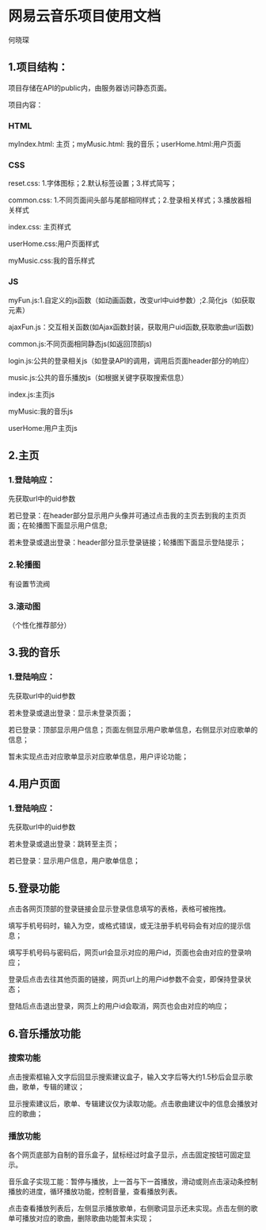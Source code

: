 # 网易云音乐项目使用文档

何晓琛

## 1.项目结构：

项目存储在API的public内，由服务器访问静态页面。

项目内容：

### HTML

myIndex.html: 主页；myMusic.html: 我的音乐；userHome.html:用户页面

### CSS

reset.css: 1.字体图标；2.默认标签设置；3.样式简写；

common.css: 1.不同页面间头部与尾部相同样式；2.登录相关样式；3.播放器相关样式 

index.css: 主页样式

userHome.css:用户页面样式

myMusic.css:我的音乐样式

### JS

myFun.js:1.自定义的js函数（如动画函数，改变url中uid参数）;2.简化js（如获取元素）

ajaxFun.js：交互相关函数(如Ajax函数封装，获取用户uid函数,获取歌曲url函数)

common.js:不同页面相同静态js(如返回顶部js)

login.js:公共的登录相关js（如登录API的调用，调用后页面header部分的响应）

music.js:公共的音乐播放js（如根据关键字获取搜索信息）

index.js:主页js

myMusic:我的音乐js

userHome:用户主页js

## 2.主页

### 1.登陆响应：

先获取url中的uid参数

若已登录：在header部分显示用户头像并可通过点击我的主页去到我的主页页面；在轮播图下面显示用户信息;

若未登录或退出登录：header部分显示登录链接；轮播图下面显示登陆提示；

### 2.轮播图

有设置节流阀

### 3.滚动图

（个性化推荐部分）

## 3.我的音乐

### 1.登陆响应：

先获取url中的uid参数

若未登录或退出登录：显示未登录页面；

若已登录：顶部显示用户信息；页面左侧显示用户歌单信息，右侧显示对应歌单的信息；

暂未实现点击对应歌单显示对应歌单信息，用户评论功能；

## 4.用户页面

### 1.登陆响应：

先获取url中的uid参数

若未登录或退出登录：跳转至主页；

若已登录：显示用户信息，用户歌单信息；

## 5.登录功能

点击各网页顶部的登录链接会显示登录信息填写的表格，表格可被拖拽。

填写手机号码时，输入为空，或格式错误，或无注册手机号码会有对应的提示信息；

填写手机号码与密码后，网页url会显示对应的用户id，页面也会由对应的登录响应；

登录后点击去往其他页面的链接，网页url上的用户id参数不会变，即保持登录状态；

登陆后点击退出登录，网页上的用户id会取消，网页也会由对应的响应；

## 6.音乐播放功能

### 搜索功能

点击搜索框输入文字后回显示搜索建议盒子，输入文字后等大约1.5秒后会显示歌曲，歌单，专辑的建议；

显示搜索建议后，歌单、专辑建议仅为读取功能。点击歌曲建议中的信息会播放对应的歌曲；

### 播放功能

各个网页底部为自制的音乐盒子，鼠标经过时盒子显示，点击固定按钮可固定显示。

音乐盒子实现工能：暂停与播放，上一首与下一首播放，滑动或则点击滚动条控制播放的进度，循环播放功能，控制音量，查看播放列表。

点击查看播放列表后，左侧显示播放歌单，右侧歌词显示还未实现。点击左侧的歌单可播放对应的歌曲，删除歌曲功能暂未实现；






